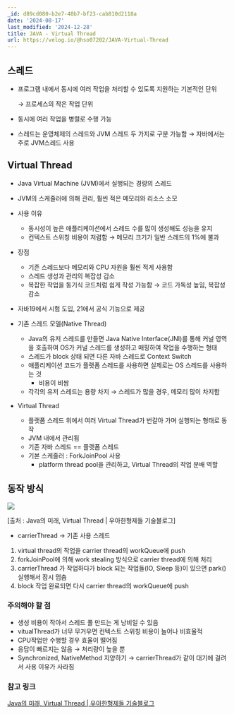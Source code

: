 ```yaml
---
_id: d89cd080-b2e7-40b7-bf23-cab810d2118a
date: '2024-08-17'
last_modified: '2024-12-28'
title: JAVA - Virtual Thread
url: https://velog.io/@hso07202/JAVA-Virtual-Thread
---
```


## 스레드
- 프로그램 내에서 동시에 여러 작업을 처리할 수 있도록 지원하는 기본적인 단위
    
    → 프로세스의 작은 작업 단위
    
- 동시에 여러 작업을 병렬로 수행 가능
- 스레드는 운영체제의 스레드와 JVM 스레드 두 가지로 구분 가능함 
→ 자바에서는 주로 JVM스레드 사용

## Virtual Thread

- Java Virtual Machine (JVM)에서 실행되는 경량의 스레드
- JVM의 스케줄러에 의해 관리, 훨씬 적은 메모리와 리소스 소모
- 사용 이유
    - 동시성이 높은 애플리케이션에서 스레드 수를 많이 생성해도 성능을 유지
    - 컨텍스트 스위칭 비용이 저렴함 → 메모리 크기가 일반 스레드의 1%에 불과
- 장점
    - 기존 스레드보다 메모리와 CPU 자원을 훨씬 적게 사용함
    - 스레드 생성과 관리의 복잡성 감소
    - 복잡한 작업을 동기식 코드처럼 쉽게 작성 가능함 → 코드 가독성 높임, 복잡성 감소
- 자바19에서 시험 도입, 21에서 공식 기능으로 제공

- 기존 스레드 모델(Native Thread)
    - Java의 유저 스레드를 만들면 Java Native Interface(JNI)를 통해 커널 영역을 호출하여 OS가 커널 스레드를 생성하고 매핑하여 작업을 수행하는 형태
    - 스레드가 block 상태 되면 다른 자바 스레드로 Context Switch
    - 애플리케이션 코드가 플랫폼 스레드를 사용하면 실제로는 OS 스레드를 사용하는 것
        - 비용이 비쌈
    - 각각의 유저 스레드는 용량 차지 → 스레드가 많을 경우, 메모리 많이 차지함
    
- Virtual Thread
    - 플랫폼 스레드 위에서 여러 Virtual Thread가 번갈아 가며 실행되는 형태로 동작
    - JVM 내에서 관리됨
    - 기존 자바 스레드 == 플랫폼 스레드
    - 기본 스케줄러 : ForkJoinPool 사용
        - platform thread pool을 관리하고, Virtual Thread의 작업 분배 역할

## 동작 방식
![](https://velog.velcdn.com/images/hso07202/post/48ff94a3-086b-4d56-9347-4f8cf5ba7aae/image.png)

[출처 : Java의 미래, Virtual Thread | 우아한형제들 기술블로그]
- carrierThread → 기존 사용 스레드
1. virtual thread의 작업을 carrier thread의 workQueue에 push
2. forkJoinPool에 의해 work stealing 방식으로 carrier thread에 의해 처리
3. carrierThread 가 작업하다가 block 되는 작업들(IO, Sleep 등)이 있으면 park() 실행해서 잠시 멈춤
4. block 작업 완료되면 다시 carrier thread의 workQueue에 push

### 주의해야 할 점

- 생성 비용이 작아서 스레드 풀 만드는 게 낭비일 수 있음
- vitualThread가 너무 무거우면 컨텍스트 스위칭 비용이 늘어나 비효율적
- CPU작업만 수행할 경우 효율이 떨어짐
- 응답이 빠르지는 않음 → 처리량이 높을 뿐
- Synchronized, NativeMethod 지양하기 → carrierThread가 같이 대기에 걸려서 사용 이유가 사라짐

### 참고 링크
[Java의 미래, Virtual Thread | 우아한형제들 기술블로그](https://techblog.woowahan.com/15398/)